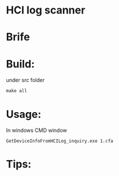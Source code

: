 HCI log scanner
===============

# Brife



# Build:

  under src folder 
```
make all

```

# Usage:

  In windows CMD window  
```
GetDeviceInfoFromHCILog_inquiry.exe 1.cfa
```


# Tips:



